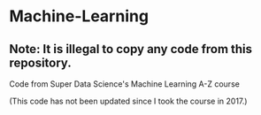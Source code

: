 # Machine-Learning

## Note: It is illegal to copy any code from this repository.

Code from Super Data Science's Machine Learning A-Z course

(This code has not been updated since I took the course in 2017.)
